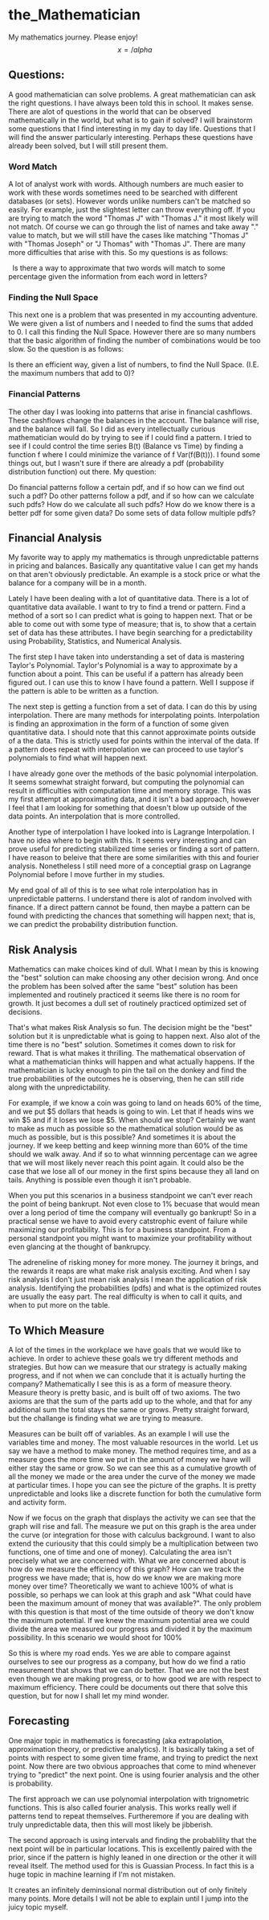 # the_Mathematician

My mathematics journey. Please enjoy!
$$ x = /alpha $$

## Questions:

A good mathematician can solve problems. A great mathematician can ask the right questions. I have always been told this in school. It makes sense. There are alot of questions in the world that can be observed mathematically in the world, but what is to gain if solved? I will brainstorm some questions that I find interesting in my day to day life. Questions that I will find the answer particularly interesting. Perhaps these questions have already been solved, but I will still present them.

### Word Match
A lot of analyst work with words. Although numbers are much easier to work with these words sometimes need to be searched with different databases (or sets). However words unlike numbers can't be matched so easily. For example, just the slightest letter can throw everything off. If you are trying to match the word "Thomas J" with "Thomas J." it most likely will not match. Of course we can go through the list of names and take away "." value to match, but we will still have the cases like matching "Thomas J" with "Thomas Joseph" or "J Thomas" with "Thomas J". There are many more difficulties that arise with this. So my questions is as follows:

   Is there a way to approximate that two words will match to some percentage given the information from each word in letters?

### Finding the Null Space
This next one is a problem that was presented in my accounting adventure. We were given a list of numbers and I needed to find the sums that added to 0. I call this finding the Null Space. However there are so many numbers that the basic algorithm of finding the number of combinations would be too slow. So the question is as follows:

   Is there an efficient way, given a list of numbers, to find the Null Space. (I.E. the maximum numbers that add to 0)?
    
### Financial Patterns
The other day I was looking into patterns that arise in financial cashflows. These cashflows change the balances in the account. The balance will rise, and the balance will fall. So I did as every intellectually curious mathematician would do by trying to see if I could find a pattern. I tried to see if I could control the time series B(t) (Balance vs Time) by finding a function f where I could minimize the variance of f Var(f(B(t))). I found some things out, but I wasn't sure if there are already a pdf (probability distribution function) out there. My question:

   Do financial patterns follow a certain pdf, and if so how can we find out such a pdf?
   Do other patterns follow a pdf, and if so how can we calculate such pdfs?
   How do we calculate all such pdfs? 
   How do we know there is a better pdf for some given data? 
   Do some sets of data follow multiple pdfs?
   
## Financial Analysis

My favorite way to apply my mathematics is through unpredictable patterns in pricing and balances. Basically any quantitative value I can get my hands on that aren't obviously predictable. An example is a stock price or what the balance for a company will be in a month. 

Lately I have been dealing with a lot of quantitative data. There is a lot of quantitative data available. I want to try to find a trend or pattern. Find a method of a sort so I can predict what is going to happen next. That or be able to come out with some type of measure; that is, to show that a certain set of data has these attributes. I have begin searching for a predictability using Probability, Statistics, and Numerical Analysis. 

The first step I have taken into understanding a set of data is mastering Taylor's Polynomial. Taylor's Polynomial is a way to approximate by a function about a point. This can be useful if a pattern has already been figured out. I can use this to know I have found a pattern. Well I suppose if the pattern is able to be written as a function.

The next step is getting a function from a set of data. I can do this by using interpolation. There are many methods for interpolating points. Interpolation is finding an approximation in the form of a function of some given quantitative data. I should note that this cannot approximate points outside of a the data. This is strictly used for points within the interval of the data. If a pattern does repeat with interpolation we can proceed to use taylor's polynomials to find what will happen next. 

I have already gone over the methods of the basic polynomial interpolation. It seems somewhat straight forward, but computing the polynomial can result in difficulties with computation time and memory storage. This was my first attempt at approximating data, and it isn't a bad approach, however I feel that I am looking for something that doesn't blow up outside of the data points. An interpolation that is more controlled.

Another type of interpolation I have looked into is Lagrange Interpolation. I have no idea where to begin with this. It seems very interesting and can prove useful for predicting stabilized time series or finding a sort of pattern. I have reason to beleive that there are some similarities with this and fourier analysis. Nonetheless I still need more of a conceptial grasp on Lagrange Polynomial before I move further in my studies.

My end goal of all of this is to see what role interpolation has in unpredictable patterns. I understand there is alot of random involved with finance. If a direct pattern cannot be found, then maybe a pattern can be found with predicting the chances that something will happen next; that is, we can predict the probability distribution function.

## Risk Analysis

Mathematics can make choices kind of dull. What I mean by this is knowing the "best" solution can make choosing any other decision wrong. And once the problem has been solved after the same "best" solution has been implemented and routinely practiced it seems like there is no room for growth. It just becomes a dull set of routinely practiced optimized set of decisions. 

That's what makes Risk Analysis so fun. The decision might be the "best" solution but it is unpredictable what is going to happen next. Also alot of the time there is no "best" solution. Sometimes it comes down to risk for reward. That is what makes it thrilling. The mathematical observation of what a mathematician thinks will happen and what actually happens. If the mathematician is lucky enough to pin the tail on the donkey and find the true probabilities of the outcomes he is observing, then he can still ride along with the unpredictability. 

For example, if we know a coin was going to land on heads 60% of the time, and we put $5 dollars that heads is going to win. Let that if heads wins we win $5 and if it loses we lose $5. When should we stop? Certainly we want to make as much as possible so the mathematical solution would be as much as possible, but is this possible? And sometimes it is about the journey. If we keep betting and keep winning more than 60% of the time should we walk away. And if so to what winnning percentage can we agree that we will most likely never reach this point again. It could also be the case that we lose all of our money in the first spins because they all land on tails. Anything is possible even though it isn't probable.

When you put this scenarios in a business standpoint we can't ever reach the point of being bankrupt. Not even close to 1% becuase that would mean over a long period of time the company will eventually go bankrupt! So in a practical sense we have to avoid every catstrophic event of failure while maximizing our profitability. This is for a business standpoint. From a personal standpoint you might want to maximize your profitability without even glancing at the thought of bankrupcy.

The adreneline of risking money for more money. The journey it brings, and the rewards it reaps are what make risk analysis exciting. And when I say risk analysis I don't just mean risk analysis I mean the application of risk analysis. Identifying the probabilities (pdfs) and what is the optimized routes are usually the easy part. The real difficulty is when to call it quits, and when to put more on the table.

## To Which Measure

A lot of the times in the workplace we have goals that we would like to achieve. In order to achieve these goals we try different methods and strategies. But how can we measure that our strategy is actually making progress, and if not when we can conclude that it is actually hurting the company? Mathematically I see this is as a form of measure theory. Measure theory is pretty basic, and is built off of two axioms. The two axioms are that the sum of the parts add up to the whole, and that for any additional sum the total stays the same or grows. Pretty straight forward, but the challange is finding what we are trying to measure.

Measures can be built off of variables. As an example I will use the variables time and money. The most valuable resources in the world. Let us say we have a method to make money. The method requires time, and as a measure goes the more time we put in the amount of money we have will either stay the same or grow. So we can see this as a cumulative growth of all the money we made or the area under the curve of the money we made at particular times. I hope you can see the picture of the graphs. It is pretty unpredictable and looks like a discrete function for both the cumulative form and activity form.

Now if we focus on the graph that displays the activity we can see that the graph will rise and fall. The measure we put on this graph is the area under the curve (or integration for those with calculus background. I want to also extend the curiousity that this could simply be a multiplication between two functions, one of time and one of money). Calculating the area isn't precisely what we are concerned with. What we are concerned about is how do we measure the efficiency of this graph? How can we track the progress we have made; that is, how do we know we are making more money over time? Theoretically we want to achieve 100% of what is possible, so perhaps we can look at this graph and ask "What could have been the maximum amount of money that was available?". The only problem with this question is that most of the time outside of theory we don't know the maximum potential. If we knew the maximum potential area we could divide the area we measured our progress and divided it by the maximum possibility. In this scenario we would shoot for 100%

So this is where my road ends. Yes we are able to compare against ourselves to see our progress as a company, but how do we find a ratio measurement that shows that we can do better. That we are not the best even though we are making progress, or to how good we are with respect to maximum efficiency. There could be documents out there that solve this question, but for now I shall let my mind wonder.

## Forecasting

One major topic in mathematics is forecasting (aka extrapolation, approximation theory, or predictive analytics). It is basically taking a set of points with respect to some given time frame, and trying to predict the next point. Now there are two obvious approaches that come to mind whenever trying to "predict" the next point. One is using fourier analysis and the other is probability.

The first approach we can use polynomial interpolation with trignometric functions. This is also called fourier analysis. This works really well if patterns tend to repeat themselves. Furtheremore if you are dealing with truly unpredictable data, then this will most likely be jibberish. 

The second approach is using intervals and finding the probablility that the next point will be in particular locations. This is excellently paired with the prior, since if the pattern is highly leaned in one direction or the other it will reveal itself. The method used for this is Guassian Process. In fact this is a huge topic in machine learning if I'm not mistaken. 

It creates an infinitely deminsional normal distribution out of only finitely many points. More details I will not be able to explain until I jump into the juicy topic myself.
